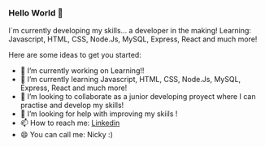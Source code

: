 ### Hello World 👋

I´m currently developing my skills... a developer in the making! Learning: Javascript, HTML, CSS, Node.Js, MySQL, Express, React and much more!

Here are some ideas to get you started:

- 🔭 I’m currently working on Learning!!
- 🌱 I’m currently learning Javascript, HTML, CSS, Node.Js, MySQL, Express, React and much more!
- 👯 I’m looking to collaborate as a junior developing proyect where I can practise and develop my skills!
- 🤔 I’m looking for help with improving my skiils ! 
- 📫 How to reach me: [Linkedin](https://www.linkedin.com/in/feldman-nicole/ "LinkedIn Profile")
- 😄 You can call me: Nicky :) 

